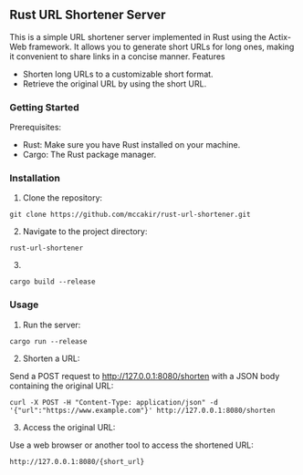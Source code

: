 ## Rust URL Shortener Server

This is a simple URL shortener server implemented in Rust using the Actix-Web framework. It allows you to generate short URLs for long ones, making it convenient to share links in a concise manner.
Features
- Shorten long URLs to a customizable short format.
- Retrieve the original URL by using the short URL.

### Getting Started
Prerequisites:
- Rust: Make sure you have Rust installed on your machine.
- Cargo: The Rust package manager.

### Installation
1. Clone the repository:
```
git clone https://github.com/mccakir/rust-url-shortener.git
```

2. Navigate to the project directory:
```
rust-url-shortener
```

3.
```
cargo build --release
```

### Usage
1. Run the server:
```
cargo run --release
```

2. Shorten a URL:

Send a POST request to http://127.0.0.1:8080/shorten with a JSON body containing the original URL:
```
curl -X POST -H "Content-Type: application/json" -d '{"url":"https://www.example.com"}' http://127.0.0.1:8080/shorten
```

3. Access the original URL:

Use a web browser or another tool to access the shortened URL:
```
http://127.0.0.1:8080/{short_url}

```